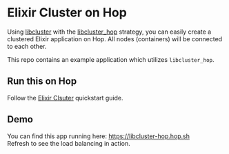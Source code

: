 # Elixir Cluster on Hop

Using [libcluster](https://github.com/bitwalker/libcluster) with the [libcluster_hop](https://github.com/hiett/libcluster_hop) strategy, you can easily create a clustered Elixir application on Hop. All nodes (containers) will be connected to each other.

This repo contains an example application which utilizes `libcluster_hop`.

## Run this on Hop

Follow the [Elixir Clsuter](https://docs.hop.io/getting-started/quickstarts/elixir-cluster) quickstart guide.

## Demo

You can find this app running here: https://libcluster-hop.hop.sh  
Refresh to see the load balancing in action.
